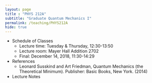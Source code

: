 ```yaml
---
layout: page 
title : "PHYS 212A"
subtitle: "Graduate Quantum Mechanics I"
permalink: /teaching/PHYS212A
hide: true
---
```


* Schedule of Classes
  * Lecture time: Tuesday & Thursday, 12:30-13:50
  * Lecture room: Mayer Hall Addition 2702
  * Final: December 14, 2018, 11:30-14:29
* References
  * Leonard Susskind and Art Friedman, Quantum Mechanics (the Theoretical Minimum). Publisher: Basic Books, New York. (2014)
* Lecture Notes